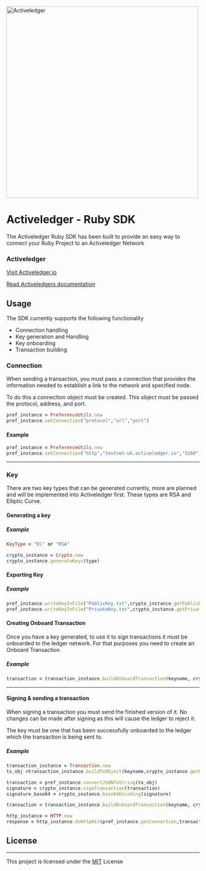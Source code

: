 <img src="https://www.activeledger.io/wp-content/uploads/2018/09/Asset-23.png" alt="Activeledger" width="500"/>

# Activeledger - Ruby SDK

The Activeledger Ruby SDK has been built to provide an easy way to connect your Ruby Project to an Activeledger Network

### Activeledger

[Visit Activeledger.io](https://activeledger.io/)

[Read Activeledgers documentation](https://github.com/activeledger/activeledger)


## Usage

The SDK currently supports the following functionality

- Connection handling
- Key generation and Handling
- Key onboarding
- Transaction building

### Connection

When sending a transaction, you must pass a connection that provides the information needed to establish a link to the network and specified node.

To do this a connection object must be created. This object must be passed the protocol, address, and port.

```Ruby
pref_instance = PreferenceUtils.new
pref_instance.setConnection("protocol","url","port")
```
#### Example
```Ruby
pref_instance = PreferenceUtils.new
pref_instance.setConnection("http","testnet-uk.activeledger.io","5260")
```

---

### Key

There are two key types that can be generated currently, more are planned and will be implemented into Activeledger first. These types are RSA and Elliptic Curve.

#### Generating a key


##### Example

```Ruby
KeyType = "EC" or "RSA"

crypto_instance = Crypto.new
crypto_instance.generateKeys(type)
```

#### Exporting Key


##### Example

```Ruby
pref_instance.writeKeyInFile("PublicKey.txt",crypto_instance.getPublicKey)
pref_instance.writeKeyInFile("PrivateKey.txt",crypto_instance.getPrivateKey)
```


#### Creating Onboard Transaction

Once you have a key generated, to use it to sign transactions it must be onboarded to the ledger network. For that purposes you need to create an Onboard Transaction

##### Example

```Ruby
transaction = transaction_instance.buildOnboardTransaction(keyname, crypto_instance.getPublicKey, type ,signature_base64)
```

---


#### Signing & sending a transaction

When signing a transaction you must send the finished version of it. No changes can be made after signing as this will cause the ledger to reject it.

The key must be one that has been successfully onboarded to the ledger which the transaction is being sent to.

##### Example

```Ruby
transaction_instance = Transaction.new
tx_obj =transaction_instance.buildTxObject(keyname,crypto_instance.getPublicKey,type)

transaction = pref_instance.convertJSONToString(tx_obj)
signature = crypto_instance.signTransaction(transaction)
signature_base64 = crypto_instance.base64Encoding(signature)

transaction = transaction_instance.buildOnboardTransaction(keyname, crypto_instance.getPublicKey, type ,signature_base64)

http_instance = HTTP.new
response = http_instance.doHttpHit(pref_instance.getConnection,transaction.to_json)
```

## License

---

This project is licensed under the [MIT](https://github.com/activeledger/activeledger/blob/master/LICENSE) License


